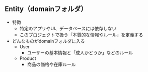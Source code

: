 ## Entity（domainフォルダ）

- 特徴
    - 特定のアプリやUI、データベースには依存しない
    - このプロジェクトで扱う「本質的な情報やルール」を定義する
- どんなものがdomainフォルダに入る
    - User
        - ユーザーの基本情報と「成人かどうか」などのルール
    - Product
        - 商品の価格や在庫ルール
